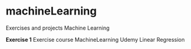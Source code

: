 # machineLearning
Exercises and projects Machine Learning

**Exercise 1**
Exercise course MachineLearning Udemy Linear Regression
